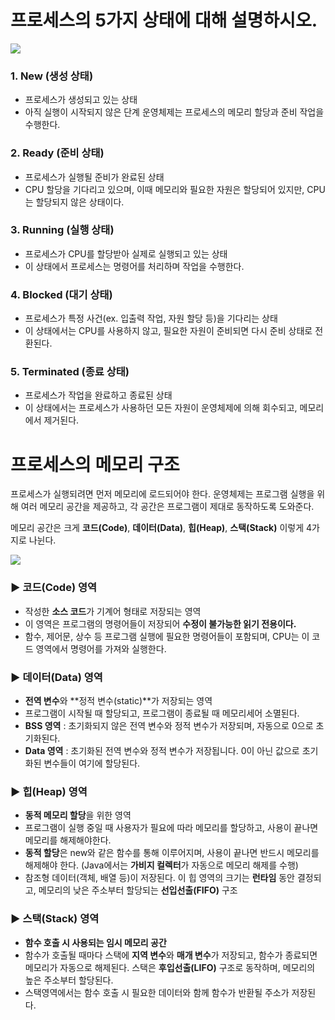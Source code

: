 # 프로세스의 5가지 상태에 대해 설명하시오.

<img src="https://velog.velcdn.com/images%2Fckstn0777%2Fpost%2F677e5a4b-d724-469f-8b13-e13cd92ced09%2Fimage.png">

### **1. New (생성 상태)**

- 프로세스가 생성되고 있는 상태
- 아직 실행이 시작되지 않은 단계 운영체제는 프로세스의 메모리 할당과 준비 작업을 수행한다.

### **2. Ready (준비 상태)**

- 프로세스가 실행될 준비가 완료된 상태
- CPU 할당을 기다리고 있으며, 이때 메모리와 필요한 자원은 할당되어 있지만, CPU는 할당되지 않은 상태이다.

### **3. Running (실행 상태)**

- 프로세스가 CPU를 할당받아 실제로 실행되고 있는 상태
- 이 상태에서 프로세스는 명령어를 처리하며 작업을 수행한다.

### **4. Blocked (대기 상태)**

- 프로세스가 특정 사건(ex. 입출력 작업, 자원 할당 등)을 기다리는 상태
- 이 상태에서는 CPU를 사용하지 않고, 필요한 자원이 준비되면 다시 준비 상태로 전환된다.

### **5. Terminated (종료 상태)**

- 프로세스가 작업을 완료하고 종료된 상태
- 이 상태에서는 프로세스가 사용하던 모든 자원이 운영체제에 의해 회수되고, 메모리에서 제거된다.

# 프로세스의 메모리 구조

프로세스가 실행되려면 먼저 메모리에 로드되어야 한다. 운영체제는 프로그램 실행을 위해 여러 메모리 공간을 제공하고, 각 공간은 프로그램이 제대로 동작하도록 도와준다.

메모리 공간은 크게 **코드(Code)**, **데이터(Data)**, **힙(Heap)**, **스택(Stack)** 이렇게 4가지로 나뉜다.

<img src="https://img1.daumcdn.net/thumb/R1280x0/?scode=mtistory2&fname=https%3A%2F%2Fblog.kakaocdn.net%2Fdn%2FcNHa81%2Fbtq6U9JzfCj%2F1qsHbRNVaxXIa6yGatGzm0%2Fimg.png">

### **▶ 코드(Code) 영역**

- 작성한 **소스 코드**가 기계어 형태로 저장되는 영역
- 이 영역은 프로그램의 명령어들이 저장되어 **수정이 불가능한 읽기 전용이다.**
- 함수, 제어문, 상수 등 프로그램 실행에 필요한 명령어들이 포함되며, CPU는 이 코드 영역에서 명령어를 가져와 실행한다.

### **▶ 데이터(Data) 영역**

- **전역 변수**와 **정적 변수(static)**가 저장되는 영역
- 프로그램이 시작될 때 할당되고, 프로그램이 종료될 때 메모리세어 소멸된다.
- **BSS 영역** : 초기화되지 않은 전역 변수와 정적 변수가 저장되며, 자동으로 0으로 초기화된다.
- **Data 영역** : 초기화된 전역 변수와 정적 변수가 저장됩니다. 0이 아닌 값으로 초기화된 변수들이 여기에 할당된다.

### **▶ 힙(Heap) 영역**

- **동적 메모리 할당**을 위한 영역
- 프로그램이 실행 중일 때 사용자가 필요에 따라 메모리를 할당하고, 사용이 끝나면 메모리를 해제해야한다.
- **동적 할당**은 new와 같은 함수를 통해 이루어지며, 사용이 끝나면 반드시 메모리를 해제해야 한다. (Java에서는 **가비지 컬렉터**가 자동으로 메모리 해제를 수행)
- 참조형 데이터(객체, 배열 등)이 저장된다. 이 힙 영역의 크기는 **런타임** 동안 결정되고, 메모리의 낮은 주소부터 할당되는 **선입선출(FIFO)** 구조

### **▶ 스택(Stack) 영역**

- **함수 호출 시 사용되는 임시 메모리 공간**
- 함수가 호출될 때마다 스택에 **지역 변수**와 **매개 변수**가 저장되고, 함수가 종료되면 메모리가 자동으로 해제된다. 스택은 **후입선출(LIFO)** 구조로 동작하며, 메모리의 높은 주소부터 할당된다.
- 스택영역에서는 함수 호출 시 필요한 데이터와 함께 함수가 반환될 주소가 저장된다.
